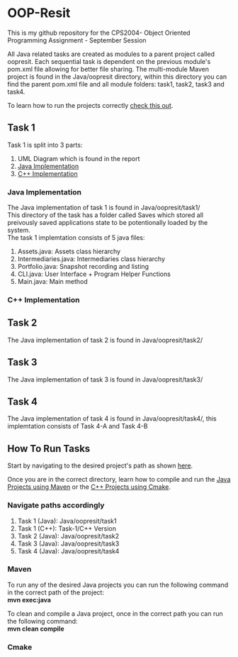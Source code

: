 # OOP-Resit

This is my github repository for the CPS2004- Object Oriented Programming Assignment - September Session

All Java related tasks are created as modules to a parent project called oopresit. Each sequential task is dependent on the previous module's pom.xml file allowing for better file sharing. The multi-module Maven project is found in the Java/oopresit directory, within this directory you can find the parent pom.xml file and all module folders: task1, task2, task3 and task4.

To learn how to run the projects correctly [check this out](#how-to-run-tasks).

## Task 1

Task 1 is split into 3 parts:
1. UML Diagram which is found in the report
2. [Java Implementation](#java-implementation) 
3. [C++ Implementation](#c-implementation)

### Java Implementation

The Java implementation of task 1 is found in Java/oopresit/task1/  
This directory of the task has a folder called Saves which stored all preivously saved applications state to be potentionally loaded by the system.  
The task 1 implemtation consists of 5 java files:  
1. Assets.java: Assets class hierarchy
2. Intermediaries.java: Intermediaries class hierarchy
3. Portfolio.java: Snapshot recording and listing
4. CLI.java: User Interface + Program Helper Functions
5. Main.java: Main method

### C++ Implementation

## Task 2

The Java implementation of task 2 is found in Java/oopresit/task2/

## Task 3

The Java implementation of task 3 is found in Java/oopresit/task3/

## Task 4

The Java implementation of task 4 is found in Java/oopresit/task4/, this implemtation consists of Task 4-A and Task 4-B


## How To Run Tasks

Start by navigating to the desired project's path as shown [here](#navigate-paths-accordingly).

Once you are in the correct directory, learn how to compile and run the [Java Projects using Maven](#maven) or the [C++ Projects using Cmake](#cmake).

### Navigate paths accordingly
1. Task 1 (Java): Java/oopresit/task1
2. Task 1 (C++): Task-1/C++ Version
3. Task 2 (Java): Java/oopresit/task2
4. Task 3 (Java): Java/oopresit/task3
5. Task 4 (Java): Java/oopresit/task4


### Maven

To run any of the desired Java projects you can run the following command in the correct path of the project: <br>**mvn exec:java**

To clean and compile a Java project, once in the correct path you can run the following command: <br>**mvn clean compile** 

### Cmake
